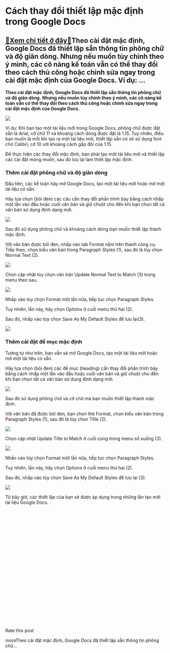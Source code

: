 Cách thay đổi thiết lập mặc định trong Google Docs
==================================================

[:gift:Xem chi tiết ở đây:gift:](https://hddtvn.com/cach-thay-doi-thiet-lap-mac-dinh-trong-google-docs/)Theo cài đặt mặc định, Google Docs đã thiết lập sẵn thông tin phông chữ và độ giãn dòng. Nhưng nếu muốn tùy chỉnh theo ý mình, các cô nàng kế toán vẫn có thể thay đổi theo cách thủ công hoặc chỉnh sửa ngay trong cài đặt mặc định của Google Docs. Ví dụ: …
--------------------------------------------------------------------------------------------------------------------------------------------------------------------------------------------------------------------------------------------------------------

**Theo cài đặt mặc định, Google Docs đã thiết lập sẵn thông tin phông chữ và độ giãn dòng.** **Nhưng nếu muốn tùy chỉnh theo ý mình, các cô nàng kế toán vẫn có thể thay đổi theo cách thủ công hoặc chỉnh sửa ngay trong cài đặt mặc định của Google Docs.**


![](https://hddtvn.com/wp-content/uploads/2021/01/1-10.png)


Ví dụ: Khi bạn tạo một tài liệu mới trong Google Docs, phông chữ được đặt sẵn là Arial, cỡ chữ 11 và khoảng cách dòng được đặt là 1.15. Tuy nhiên, điều bạn muốn là mỗi khi tạo ra một tài liệu mới, thiết lập sẵn có sẽ sử dụng font chữ Calibri, cỡ 10 với khoảng cách gấp đôi của 1.15.


Để thực hiện các thay đổi mặc định, bạn phải tạo một tài liệu mới và thiết lập các cài đặt mong muốn, sau đó lưu lại làm thiết lập mặc định.


### Thêm cài đặt phông chữ và độ giãn dòng


Đầu tiên, các kế toán hãy mở Google Docs, tạo một tài liệu mới hoặc mở một tài liệu có sẵn.


Hãy lựa chọn (bôi đen) các câu cần thay đổi phần trình bày bằng cách nhấp một lần vào đầu hoặc cuối văn bản và giữ chuột cho đến khi bạn chọn tất cả văn bản sử dụng định dạng mới.


![](https://hddtvn.com/wp-content/uploads/2021/01/2-10.png)


Sau đó sử dụng phông chữ và khoảng cách dòng bạn muốn thiết lập thành mặc định.


Với văn bản được bôi đen, nhấp vào tab Format nằm trên thanh công cụ. Tiếp theo, chọn kiểu văn bản trong Paragraph Styles (1), sau đó là tùy chọn Normal Text (2).


![](https://hddtvn.com/wp-content/uploads/2021/01/3-11.png)


Chọn cập nhật tùy chọn văn bản Update Normal Text to Match (3) trong menu theo sau.


![](https://hddtvn.com/wp-content/uploads/2021/01/4-8.png)


Nhấp vào tùy chọn Format một lần nữa, tiếp tục chọn Paragraph Styles.


Tuy nhiên, lần này, hãy chọn Options ở cuối menu thứ hai (2).


Sau đó, nhấp vào tùy chọn Save As My Default Styles để lưu lại(3).


![](https://hddtvn.com/wp-content/uploads/2021/01/5-7.png)


### Thêm cài đặt đề mục mặc định


Tương tự như trên, bạn vẫn sẽ mở Google Docs, tạo một tài liệu mới hoặc mở một tài liệu có sẵn.


Hãy lựa chọn (bôi đen) các đề mục (heading) cần thay đổi phần trình bày bằng cách nhấp một lần vào đầu hoặc cuối văn bản và giữ chuột cho đến khi bạn chọn tất cả văn bản sử dụng định dạng mới.


![](https://hddtvn.com/wp-content/uploads/2021/01/6-6.png)


Sau đó sử dụng phông chữ và cỡ chữ mà bạn muốn thiết lập thành mặc định.


Với văn bản đã được bôi đen, bạn chọn thẻ Format, chọn kiểu văn bản trong Paragraph Styles (1), sau đó là tùy chọn Tilte (2).


![](https://hddtvn.com/wp-content/uploads/2021/01/7-6.png)


Chọn cập nhật Update Tilte to Match ở cuối cùng trong menu sổ xuống (3).


![](https://hddtvn.com/wp-content/uploads/2021/01/8-6.png)


Nhấn vào tùy chọn Format một lần nữa, tiếp tục chọn Paragraph Styles.


Tuy nhiên, lần này, hãy chọn Options ở cuối menu thứ hai (2).


Sau đó, nhấp vào tùy chọn Save As My Default Styles để lưu lại (3).


![](https://hddtvn.com/wp-content/uploads/2021/01/9-6.png)


Từ bây giờ, các thiết lập của bạn sẽ được áp dụng trong những lần tạo mới tài liệu Google Docs.


 


 


 


 


 


 


 


 


 


 


 


 








































Rate this post


moreTheo cài đặt mặc định, Google Docs đã thiết lập sẵn thông tin phông chữ…

